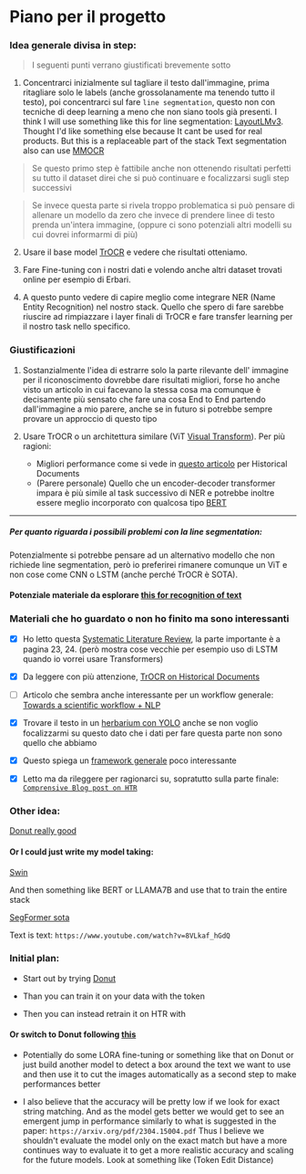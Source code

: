 # Piano per il progetto

### Idea generale divisa in step:
> I seguenti punti verrano giustificati brevemente sotto

1. Concentrarci inizialmente sul tagliare il testo dall'immagine, prima ritagliare solo le labels (anche grossolanamente ma tenendo tutto il testo), poi concentrarci sul fare `line segmentation`, questo non con tecniche di deep learning a meno che non siano tools già presenti. I think I will use something like this for line segmentation: [LayoutLMv3](https://arxiv.org/pdf/2204.08387.pdf). Thought I'd like something else because It cant be used for real products. But this is a replaceable part of the stack
Text segmentation also can use [MMOCR](https://github.com/open-mmlab/mmocr)


> Se questo primo step è fattibile anche non ottenendo risultati perfetti su tutto il dataset direi che si può continuare e focalizzarsi sugli step successivi

> Se invece questa parte si rivela troppo problematica si può pensare di allenare un modello da zero che invece di prendere linee di testo prenda un'intera immagine, (oppure ci sono potenziali altri modelli su cui dovrei informarmi di più)

2. Usare il base model [TrOCR](https://arxiv.org/pdf/2109.10282.pdf) e vedere che risultati otteniamo.

3. Fare Fine-tuning con i nostri dati e volendo anche altri dataset trovati online per esempio di Erbari.

3. A questo punto vedere di capire meglio come integrare NER (Name Entity Recognition) nel nostro stack. Quello che spero di fare sarebbe riuscire ad rimpiazzare i layer finali di TrOCR e fare transfer learning per il nostro task nello specifico.

### Giustificazioni

1. Sostanzialmente l'idea di estrarre solo la parte rilevante dell' immagine per il riconoscimento dovrebbe dare risultati migliori, forse ho anche visto un articolo in cui facevano la stessa cosa ma comunque è decisamente più sensato che fare una cosa End to End partendo dall'immagine a mio parere, anche se in futuro si potrebbe sempre provare un approccio di questo tipo

2. Usare TrOCR o un architettura similare (ViT [Visual Transform](https://arxiv.org/pdf/2010.11929.pdf)). Per più ragioni:
    - Migliori performance come si vede in [questo articolo](https://arxiv.org/pdf/2203.11008.pdf) per Historical Documents
    - (Parere personale) Quello che un encoder-decoder transformer impara è più simile al task successivo di NER e potrebbe inoltre essere meglio incorporato con qualcosa tipo [BERT](https://arxiv.org/pdf/1810.04805.pdf)

---
##### Per quanto riguarda i possibili problemi con la line segmentation:

Potenzialmente si potrebbe pensare ad un alternativo modello che non richiede line segmentation, però io preferirei rimanere comunque un ViT e non cose come CNN o LSTM (anche perché TrOCR è SOTA).

#### Potenziale materiale da esplorare [this for recognition of text](https://arxiv.org/abs/2104.07787)

### Materiali che ho guardato o non ho finito ma sono interessanti

- [X] Ho letto questa [Systematic Literature Review](https://arxiv.org/ftp/arxiv/papers/2104/2104.08732.pdf), la parte importante è a pagina 23, 24. (però mostra cose vecchie per esempio uso di LSTM quando io vorrei usare Transformers)

- [X] Da leggere con più attenzione, [TrOCR on Historical Documents](https://arxiv.org/pdf/2203.11008.pdf)

- [ ] Articolo che sembra anche interessante per un workflow generale: [Towards a scientific workflow + NLP](https://riojournal.com/article/55789/element/4/5731002//)

- [X] Trovare il testo in un [herbarium con YOLO](https://www.researchgate.net/publication/340039970_Objects_Detection_from_Digitized_Herbarium_Specimen_based_on_Improved_YOLO_V3) anche se non voglio focalizzarmi su questo dato che i dati per fare questa parte non sono quello che abbiamo

- [X] Questo spiega un [framework generale](https://docs.google.com/viewerng/viewer?url=https://digital.csic.es/bitstream/10261/239620/1/814319.pdf) poco interessante

- [X] Letto ma da rileggere per ragionarci su, sopratutto sulla parte finale: [`Comprensive Blog post on HTR`](https://nanonets.com/blog/handwritten-character-recognition/)


### Other idea:

[Donut really good](https://huggingface.co/docs/transformers/main/en/model_doc/donut)

#### Or I could just write my model taking:

[Swin](https://www.youtube.com/watch?v=SndHALawoag)

And then something like BERT or LLAMA7B and use that to train the entire stack

[SegFormer sota](https://www.youtube.com/watch?v=cgq2d_HkfnM)

Text is text: `https://www.youtube.com/watch?v=8VLkaf_hGdQ`

### Initial plan:

- Start out by trying [Donut](https://huggingface.co/docs/transformers/main/en/model_doc/donut)

- Than you can train it on your data with the token <extract-importants>

- Then you can instead retrain it on HTR with <extract>

#### Or switch to Donut following [this](https://www.philschmid.de/fine-tuning-donut)

- Potentially do some LORA fine-tuning or something like that on Donut or just build another model to detect a box around the text we want to use and then use it to cut the images automatically as a second step to make performances better

- I also believe that the accuracy will be pretty low if we look for exact string matching. And as the model gets better we would get to see an emergent jump in performance similarly to what is suggested in the paper: ```https://arxiv.org/pdf/2304.15004.pdf``` Thus I believe we shouldn't evaluate the model only on the exact match but have a more continues  way to evaluate it to get a more realistic accuracy and scaling for the future models. Look at something like (Token Edit Distance)
